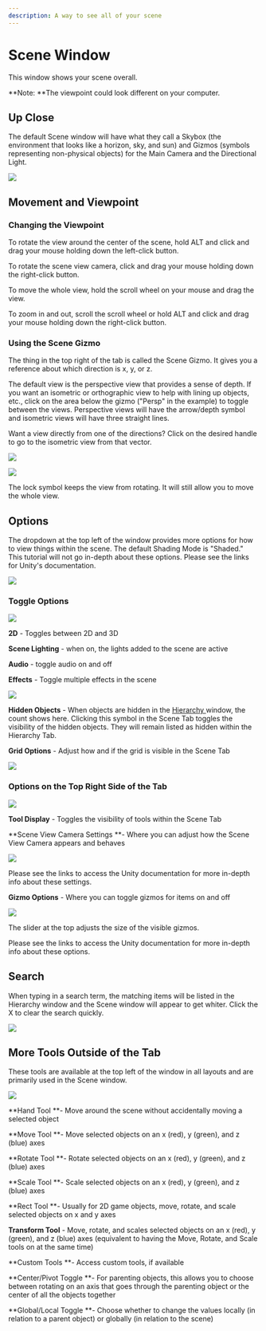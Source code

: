 ```yaml
---
description: A way to see all of your scene
---
```


# Scene Window

This window shows your scene overall.

**Note: **The viewpoint could look different on your computer.

## Up Close

The default Scene window will have what they call a Skybox (the environment that looks like a horizon, sky, and sun) and Gizmos (symbols representing non-physical objects) for the Main Camera and the Directional Light.

![](<../../.gitbook/assets/image (22).png>)

## Movement and Viewpoint

### Changing the Viewpoint

To rotate the view around the center of the scene, hold ALT and click and drag your mouse holding down the left-click button.

To rotate the scene view camera, click and drag your mouse holding down the right-click button.

To move the whole view, hold the scroll wheel on your mouse and drag the view.

To zoom in and out, scroll the scroll wheel or hold ALT and click and drag your mouse holding down the right-click button.

### Using the Scene Gizmo

The thing in the top right of the tab is called the Scene Gizmo. It gives you a reference about which direction is x, y, or z.

The default view is the perspective view that provides a sense of depth. If you want an isometric or orthographic view to help with lining up objects, etc., click on the area below the gizmo ("Persp" in the example) to toggle between the views. Perspective views will have the arrow/depth symbol and isometric views will have three straight lines.

Want a view directly from one of the directions? Click on the desired handle to go to the isometric view from that vector.

![](<../../.gitbook/assets/image (23).png>)

![](<../../.gitbook/assets/image (24).png>)

The lock symbol keeps the view from rotating. It will still allow you to move the whole view.

## Options

The dropdown at the top left of the window provides more options for how to view things within the scene. The default Shading Mode is "Shaded." This tutorial will not go in-depth about these options. Please see the links for Unity's documentation.

![](<../../.gitbook/assets/image (25).png>)

### Toggle Options

![](<../../.gitbook/assets/image (26).png>)

**2D** - Toggles between 2D and 3D

**Scene Lighting** - when on, the lights added to the scene are active

**Audio** - toggle audio on and off

**Effects** - Toggle multiple effects in the scene

![](<../../.gitbook/assets/image (27).png>)

**Hidden Objects** - When objects are hidden in the [Hierarchy ](hierarchy-window.md)window, the count shows here. Clicking this symbol in the Scene Tab toggles the visibility of the hidden objects. They will remain listed as hidden within the Hierarchy Tab.

**Grid Options** - Adjust how and if the grid is visible in the Scene Tab

![](<../../.gitbook/assets/image (28).png>)

### Options on the Top Right Side of the Tab

![](<../../.gitbook/assets/image (29).png>)

**Tool Display** - Toggles the visibility of tools within the Scene Tab

**Scene View Camera Settings **- Where you can adjust how the Scene View Camera appears and behaves

![](<../../.gitbook/assets/image (30).png>)

Please see the links to access the Unity documentation for more in-depth info about these settings.

**Gizmo Options** - Where you can toggle gizmos for items on and off

![](<../../.gitbook/assets/image (31).png>)

The slider at the top adjusts the size of the visible gizmos. 

Please see the links to access the Unity documentation for more in-depth info about these options.

## Search

When typing in a search term, the matching items will be listed in the Hierarchy window and the Scene window will appear to get whiter. Click the X to clear the search quickly.

![](<../../.gitbook/assets/image (32).png>)

## More Tools Outside of the Tab

These tools are available at the top left of the window in all layouts and are primarily used in the Scene window.

![](<../../.gitbook/assets/image (33).png>)

**Hand Tool **- Move around the scene without accidentally moving a selected object

**Move Tool **- Move selected objects on an x (red), y (green), and z (blue) axes

**Rotate Tool **- Rotate selected objects on an x (red), y (green), and z (blue) axes

**Scale Tool **- Scale selected objects on an x (red), y (green), and z (blue) axes

**Rect Tool **- Usually for 2D game objects, move, rotate, and scale selected objects on x and y axes

**Transform Tool** - Move, rotate, and scales selected objects on an x (red), y (green), and z (blue) axes (equivalent to having the Move, Rotate, and Scale tools on at the same time)

**Custom Tools **- Access custom tools, if available

**Center/Pivot Toggle **- For parenting objects, this allows you to choose between rotating on an axis that goes through the parenting object or the center of all the objects together

**Global/Local Toggle **- Choose whether to change the values locally (in relation to a parent object) or globally (in relation to the scene)
